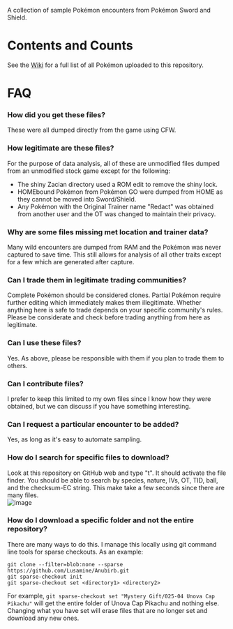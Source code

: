 A collection of sample Pokémon encounters from Pokémon Sword and Shield.

# Contents and Counts
See the [Wiki](https://github.com/Lusamine/Anubirb/wiki) for a full list of all Pokémon uploaded to this repository.

# FAQ

### How did you get these files?  
These were all dumped directly from the game using CFW.

### How legitimate are these files?  
For the purpose of data analysis, all of these are unmodified files dumped from an unmodified stock game except for the following:  
* The shiny Zacian directory used a ROM edit to remove the shiny lock.
* HOMEbound Pokémon from Pokémon GO were dumped from HOME as they cannot be moved into Sword/Shield.
* Any Pokémon with the Original Trainer name "Redact" was obtained from another user and the OT was changed to maintain their privacy.

### Why are some files missing met location and trainer data?  
Many wild encounters are dumped from RAM and the Pokémon was never captured to save time. This still allows for analysis of all other traits except for a few which are generated after capture.

### Can I trade them in legitimate trading communities?  
Complete Pokémon should be considered clones. Partial Pokémon require further editing which immediately makes them illegitimate. Whether anything here is safe to trade depends on your specific community's rules. Please be considerate and check before trading anything from here as legitimate.

### Can I use these files?  
Yes. As above, please be responsible with them if you plan to trade them to others.

### Can I contribute files?  
I prefer to keep this limited to my own files since I know how they were obtained, but we can discuss if you have something interesting.

### Can I request a particular encounter to be added?  
Yes, as long as it's easy to automate sampling.

### How do I search for specific files to download?  
Look at this repository on GitHub web and type "t". It should activate the file finder. You should be able to search by species, nature, IVs, OT, TID, ball, and the checksum-EC string. This make take a few seconds since there are many files.  
![image](https://user-images.githubusercontent.com/30205550/109421984-39b73100-799f-11eb-84bf-17d1cb4c2e15.png)

### How do I download a specific folder and not the entire repository?  
There are many ways to do this. I manage this locally using git command line tools for sparse checkouts.  As an example:  
```
git clone --filter=blob:none --sparse https://github.com/Lusamine/Anubirb.git
git sparse-checkout init
git sparse-checkout set <directory1> <directory2>
```
For example, `git sparse-checkout set "Mystery Gift/025-04 Unova Cap Pikachu"` will get the entire folder of Unova Cap Pikachu and nothing else. Changing what you have set will erase files that are no longer set and download any new ones.
